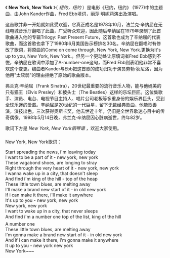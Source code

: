 

《 **New York, New York** 》（ _纽约，纽约_ ）是电影《纽约，纽约》 (1977)中的主题曲，由John
Kander作曲，Fred Ebb填词，丽莎·明妮莉演出及演唱。

  

这首歌并非一开始就如此受欢迎，它真正成名是1978年10月，法兰克·辛纳屈在无线电城音乐厅翻唱了此曲，广受听众欢迎，因此随后辛纳屈在1979年录制了此首歌曲进入他的专辑Trilogy:
Past Present
Future，这首歌也成为了辛纳屈的代表歌曲，而这首歌也拿下了1980年6月美国告示榜排名30名。辛纳屈在翻唱时有修改了歌词，将原曲的Come on
come through, New York, New York.更换为It's up to you, New York, New
York.。但另一个更动处让原填词者Fred Ebb感到不悦，辛纳屈在歌词中添加了A-number-one这句，而Fred
Ebb则表明他非常不喜欢这个变更。编曲者Kander与Ebb把这首歌的成功归功于演员劳勃·狄尼洛，因为他用"太软弱"的理由拒绝了原始的歌曲版本。

  

弗兰克·辛纳屈（Frank Sinatra），20世纪最重要的流行音乐人物，能与他媲美的只有猫王（Elvis Presley）和披头士（The
Beatles）这样的乐坛巨匠。这位集歌手、演员、电台、电视节目主持人、唱片公司老板等多重身份的娱乐界巨头，受到全球乐迷的爱戴。辛纳屈是20世纪的一代巨星，留下无数经典歌曲，他能歌善演，演技出色，三次获得奥斯卡奖，他去世近十年，仍旧是全世界歌迷心目中的传奇偶像。1998年5月14日晚，弗兰克·辛纳屈因心脏病逝世，终年82岁。

  

歌词下方是 _New York, New York钢琴谱_ ，欢迎大家使用。

###  
New York, New York歌词：

  

Start spreading the news, i'm leaving today  
I want to be a part of it - new york, new york  
These vagabond shoes, are longing to stray  
Right through the very heart of it - new york, new york  
I wanna wake up in a city, that doesn't sleep  
And find i'm king of the hill - top of the heap  
These little town blues, are melting away  
I'll make a brand new start of it - in old new york  
If i can make it there, i'll make it anywhere  
It's up to you - new york, new york  
New york, new york  
I want to wake up in a city, that never sleeps  
And find i'm a number one top of the list, king of the hill  
A number one  
These little town blues, are melting away  
I'm gonna make a brand new start of it - in old new york  
And if i can make it there, i'm gonna make it anywhere  
It up to you - new york new york  
New York~~~

  

